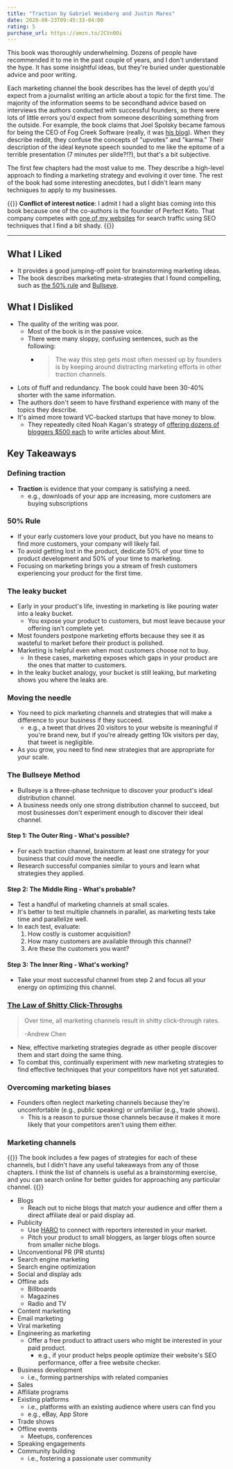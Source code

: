 ```yaml
---
title: "Traction by Gabriel Weinberg and Justin Mares"
date: 2020-08-23T09:45:33-04:00
rating: 5
purchase_url: https://amzn.to/2CVn0Oi
---
```

This book was thoroughly underwhelming. Dozens of people have recommended it to me in the past couple of years, and I don't understand the hype. It has some insightful ideas, but they're buried under questionable advice and poor writing.

<!--more-->

Each marketing channel the book describes has the level of depth you'd expect from a journalist writing an article about a topic for the first time. The majority of the information seems to be secondhand advice based on interviews the authors conducted with successful founders, so there were lots of little errors you'd expect from someone describing something from the outside. For example, the book claims that Joel Spolsky became famous for being the CEO of Fog Creek Software (really, it was [his blog](https://www.joelonsoftware.com/)). When they describe reddit, they confuse the concepts of "upvotes" and "karma." Their description of the ideal keynote speech sounded to me like the epitome of a terrible presentation (7 minutes per slide?!?), but that's a bit subjective.

The first few chapters had the most value to me. They describe a high-level approach to finding a marketing strategy and evolving it over time. The rest of the book had some interesting anecdotes, but I didn't learn many techniques to apply to my businesses.

{{<notice type="warning">}}
**Conflict of interest notice**: I admit I had a slight bias coming into this book because one of the co-authors is the founder of Perfect Keto. That company competes with [one of my websites](https://isitketo.org/) for search traffic using SEO techniques that I find a bit shady.
{{</notice>}}

---

## What I Liked

* It provides a good jumping-off point for brainstorming marketing ideas.
* The book describes marketing meta-strategies that I found compelling, such as [the 50% rule](#50-rule) and [Bullseye](#the-bullseye-method).

## What I Disliked

* The quality of the writing was poor.
  * Most of the book is in the passive voice.
  * There were many sloppy, confusing sentences, such as the following:
    * >The way this step gets most often messed up by founders is by keeping around distracting marketing efforts in other traction channels.
* Lots of fluff and redundancy. The book could have been 30-40% shorter with the same information.
* The authors don't seem to have firsthand experience with many of the topics they describe.
* It's aimed more toward VC-backed startups that have money to blow.
  * They repeatedly cited Noah Kagan's strategy of [offering dozens of bloggers $500 each](https://okdork.com/james-clear/) to write articles about Mint.

## Key Takeaways

### Defining traction

* **Traction** is evidence that your company is satisfying a need.
  * e.g., downloads of your app are increasing, more customers are buying subscriptions

### 50% Rule

* If your early customers love your product, but you have no means to find more customers, your company will likely fail.
* To avoid getting lost in the product, dedicate 50% of your time to product development and 50% of your time to marketing.
* Focusing on marketing brings you a stream of fresh customers experiencing your product for the first time.

### The leaky bucket

* Early in your product's life, investing in marketing is like pouring water into a leaky bucket.
  * You expose your product to customers, but most leave because your offering isn't complete yet.
* Most founders postpone marketing efforts because they see it as wasteful to market before their product is polished.
* Marketing is helpful even when most customers choose not to buy.
  * In these cases, marketing exposes which gaps in your product are the ones that matter to customers.
* In the leaky bucket analogy, your bucket is still leaking, but marketing shows you where the leaks are.

### Moving the needle

* You need to pick marketing channels and strategies that will make a difference to your business if they succeed.
  * e.g., a tweet that drives 20 visitors to your website is meaningful if you're brand new, but if you're already getting 10k visitors per day, that tweet is negligible.
* As you grow, you need to find new strategies that are appropriate for your scale.

### The Bullseye Method

* Bullseye is a three-phase technique to discover your product's ideal distribution channel.
* A business needs only one strong distribution channel to succeed, but most businesses don't experiment enough to discover their ideal channel.

#### Step 1: The Outer Ring - What's possible?

* For each traction channel, brainstorm at least one strategy for your business that could move the needle.
* Research successful companies similar to yours and learn what strategies they applied.

#### Step 2: The Middle Ring - What's probable?

* Test a handful of marketing channels at small scales.
* It's better to test multiple channels in parallel, as marketing tests take time and parallelize well.
* In each test, evaluate:
  1. How costly is customer acquisition?
  1. How many customers are available through this channel?
  1. Are these the customers you want?

#### Step 3: The Inner Ring - What's working?

* Take your most successful channel from step 2 and focus all your energy on optimizing this channel.

### [The Law of Shitty Click-Throughs](https://andrewchen.co/the-law-of-shitty-clickthroughs/)

>Over time, all marketing channels result in shitty click-through rates.
>
>-Andrew Chen

* New, effective marketing strategies degrade as other people discover them and start doing the same thing.
* To combat this, continually experiment with new marketing strategies to find effective techniques that your competitors have not yet saturated.

### Overcoming marketing biases

* Founders often neglect marketing channels because they're uncomfortable (e.g., public speaking) or unfamiliar (e.g., trade shows).
  * This is a reason to pursue those channels because it makes it more likely that your competitors aren't using them either.

### Marketing channels

{{<notice type="info">}}
The book includes a few pages of strategies for each of these channels, but I didn't have any useful takeaways from any of those chapters. I think the list of channels is useful as a brainstorming exercise, and you can search online for better guides for approaching any particular channel.
{{</notice>}}

* Blogs
  * Reach out to niche blogs that match your audience and offer them a direct affiliate deal or paid display ad.
* Publicity
  * Use [HARO](https://www.helpareporter.com/) to connect with reporters interested in your market.
  * Pitch your product to small bloggers, as larger blogs often source from smaller niche blogs.
* Unconventional PR (PR stunts)
* Search engine marketing
* Search engine optimization
* Social and display ads
* Offline ads
  * Billboards
  * Magazines
  * Radio and TV
* Content marketing
* Email marketing
* Viral marketing
* Engineering as marketing
  * Offer a free product to attract users who might be interested in your paid product.
    * e.g., if your product helps people optimize their website's SEO performance, offer a free website checker.
* Business development
  * i.e., forming partnerships with related companies
* Sales
* Affiliate programs
* Existing platforms
  * i.e., platforms with an existing audience where users can find you
  * e.g., eBay, App Store
* Trade shows
* Offline events
  * Meetups, conferences
* Speaking engagements
* Community building
  * i.e., fostering a passionate user community